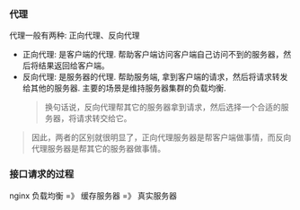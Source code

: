 ### 代理

代理一般有两种: 正向代理、反向代理

- 正向代理: 是客户端的代理. 帮助客户端访问客户端自己访问不到的服务器，然后将结果返回给客户端。
- 反向代理: 是服务器的代理. 帮助服务端, 拿到客户端的请求，然后将请求转发给其他的服务器. 主要的场景是维持服务器集群的负载均衡.
  > 换句话说，反向代理帮其它的服务器拿到请求，然后选择一个合适的服务器，将请求转交给它。

> 因此，两者的区别就很明显了，正向代理服务器是帮客户端做事情，而反向代理服务器是帮其它的服务器做事情。

### 接口请求的过程

nginx 负载均衡 =》 缓存服务器 =》 真实服务器
